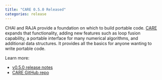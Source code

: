 ```yaml
---
title: "CARE 0.5.0 Released"
categories: release
---
```


CHAI and RAJA provide a foundation on which to build portable code. [CARE](https://github.com/LLNL/CARE) expands that functionality, adding new features such as loop fusion capability, a portable interface for many numerical algorithms, and additional data structures. It provides all the basics for anyone wanting to write portable code.

Learn more:
- [v0.5.0 release notes](https://github.com/LLNL/CARE/releases/tag/v0.5.0)
- [CARE GitHub repo](https://github.com/LLNL/CARE)
